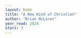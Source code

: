 ```yaml
---
layout: book
title: "A New Kind of Christian"
author: "Brian McLaren"
year_read: 2024
stars: 3
---
```


